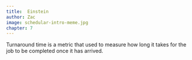 ```yaml
---
title:  Einstein
author: Zac
image: schedular-intro-meme.jpg
chapter: 7
---
```

Turnaround time is a metric that used to measure how long it takes for the job to be completed once it has arrived.
